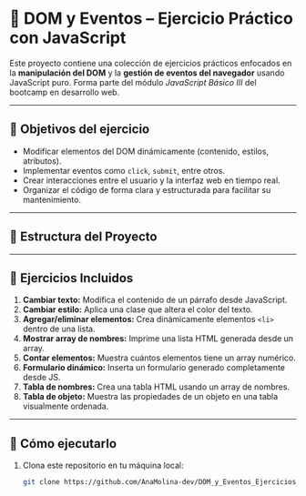 # 🧪 DOM y Eventos – Ejercicio Práctico con JavaScript

Este proyecto contiene una colección de ejercicios prácticos enfocados en la **manipulación del DOM** y la **gestión de eventos del navegador** usando JavaScript puro. Forma parte del módulo _JavaScript Básico III_ del bootcamp en desarrollo web.

---

## 🎯 Objetivos del ejercicio

- Modificar elementos del DOM dinámicamente (contenido, estilos, atributos).
- Implementar eventos como `click`, `submit`, entre otros.
- Crear interacciones entre el usuario y la interfaz web en tiempo real.
- Organizar el código de forma clara y estructurada para facilitar su mantenimiento.

---

## 📂 Estructura del Proyecto

---

## 📌 Ejercicios Incluidos

1. **Cambiar texto:** Modifica el contenido de un párrafo desde JavaScript.
2. **Cambiar estilo:** Aplica una clase que altera el color del texto.
3. **Agregar/eliminar elementos:** Crea dinámicamente elementos `<li>` dentro de una lista.
4. **Mostrar array de nombres:** Imprime una lista HTML generada desde un array.
5. **Contar elementos:** Muestra cuántos elementos tiene un array numérico.
6. **Formulario dinámico:** Inserta un formulario generado completamente desde JS.
7. **Tabla de nombres:** Crea una tabla HTML usando un array de nombres.
8. **Tabla de objeto:** Muestra las propiedades de un objeto en una tabla visualmente ordenada.

---

## 🚀 Cómo ejecutarlo

1. Clona este repositorio en tu máquina local:
   ```bash
   git clone https://github.com/AnaMolina-dev/DOM_y_Eventos_Ejercicios.git
   ```

